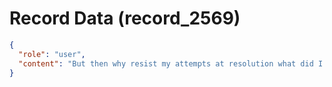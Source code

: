 # Record Data (record_2569)

```json
{
  "role": "user",
  "content": "But then why resist my attempts at resolution what did I do to get resistive like this? "
}
```
